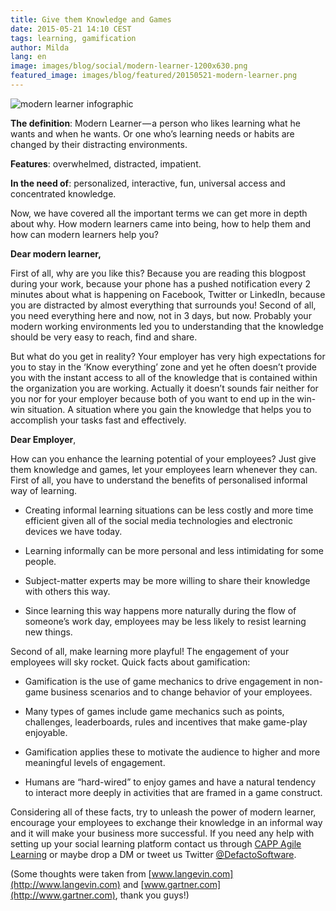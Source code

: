 ```yaml
---
title: Give them Knowledge and Games
date: 2015-05-21 14:10 CEST
tags: learning, gamification
author: Milda
lang: en
image: images/blog/social/modern-learner-1200x630.png
featured_image: images/blog/featured/20150521-modern-learner.png
---
```


![modern learner infographic](/images/blog/en/meet-the-modern-learner-infographic.jpg)

**The definition**: Modern Learner — a person who likes learning what he wants and when he wants. Or one who’s learning needs or habits are changed by their distracting environments. 

**Features**: overwhelmed, distracted, impatient.

**In the need of**: personalized, interactive, fun, universal access and concentrated knowledge.

Now, we have covered all the important terms we can get more in depth about why. How modern learners came into being, how to help them and how can modern learners help you?

**Dear modern learner,**

First of all, why are you like this? Because you are reading this blogpost during your work, because your phone has a pushed notification every 2 minutes about what is happening on Facebook, Twitter or LinkedIn, because you are distracted by almost everything that surrounds you! Second of all, you need everything here and now, not in 3 days, but now. Probably your modern working environments led you to understanding that the knowledge should be very easy to reach, find and share.

But what do you get in reality? Your employer has very high expectations for you to stay in the ‘Know everything’ zone and yet he often doesn’t provide you with the instant access to all of the knowledge that is contained within the organization you are working. Actually it doesn’t sounds fair neither for you nor for your employer because both of you want to end up in the win-win situation. A situation where you gain the knowledge that helps you to accomplish your tasks fast and effectively.

**Dear Employer**,

How can you enhance the learning potential of your employees? Just give them knowledge and games, let your employees learn whenever they can. First of all, you have to understand the benefits of personalised informal way of learning. 

* Creating informal learning situations can be less costly and more time efficient given all of the social media technologies and electronic devices we have today.

* Learning informally can be more personal and less intimidating for some people.

* Subject-matter experts may be more willing to share their knowledge with others this way.

* Since learning this way happens more naturally during the flow of someone’s work day, employees may be less likely to resist learning new things.

Second of all, make learning more playful! The engagement of your employees will sky rocket. Quick facts about gamification: 

* Gamification is the use of game mechanics to drive engagement in non-game business scenarios and to change behavior of your employees.

* Many types of games include game mechanics such as points, challenges, leaderboards, rules and incentives that make game-play enjoyable.

* Gamification applies these to motivate the audience to higher and more meaningful levels of engagement.

* Humans are “hard-wired” to enjoy games and have a natural tendency to interact more deeply in activities that are framed in a game construct.

Considering all of these facts, try to unleash the power of modern learner, encourage your employees to exchange their knowledge in an informal way and it will make your business more successful. If you need any help with setting up your social learning platform contact us through [CAPP Agile Learning](/capp-agile-learning) or maybe drop a DM or tweet us Twitter [@DefactoSoftware](https://twitter.com/defactoEN).

(Some thoughts were taken from [www.langevin.com](http://www.langevin.com) and [www.gartner.com](http://www.gartner.com), thank you guys!)
